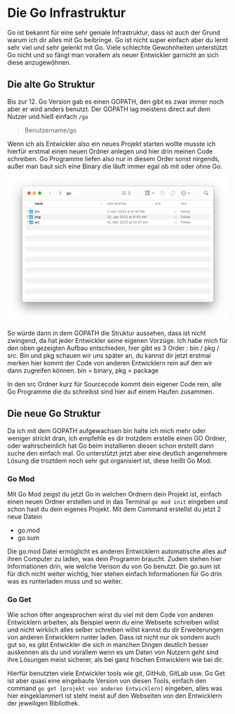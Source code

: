 # Die Go Infrastruktur

Go ist bekannt für eine sehr geniale Infrastruktur, dass ist auch der Grund warum ich dir alles mit Go beibringe. Go ist nicht super einfach aber du lernt sehr viel und sehr gelenkt mit Go. Viele schlechte Gewohnheiten unterstützt Go nicht und so fängt man vorallem als neuer Entwickler garnicht an sich diese anzugewöhnen.

## Die alte Go Struktur

Bis zur 12. Go Version gab es einen GOPATH, den gibt es zwar immer noch aber er wird anders benutzt. Der GOPATH lag meistens direct auf dem Nutzer und hieß einfach `/go`

> Benutzername/go

Wenn ich als Entwickler also ein neues Projekt starten wollte musste ich hierfür erstmal einen neuen Ordner anlegen und hier drin meinen Code schreiben. Go Programme liefen also nur in diesem Order sonst nirgends, außer man baut sich eine Binary die läuft immer egal ob mit oder ohne Go.

<img src="../resources/Screenshot 2022-03-15 at 9.16.52 AM.png">

So  würde dann in dem GOPATH die Struktur aussehen, dass ist nicht zwingend, da hat jeder Entwickler seine eigenen Vorzüge. Ich habe mich für den oben gezeigten Aufbau entschieden, hier gibt es 3 Order : bin / pkg / src. Bin und pkg schauen wir uns später an, du kannst dir jetzt erstmal merken hier kommt der Code von anderen Entwicklern rein auf den wir dann zugreifen können. bin = binary, pkg = package

In den src Ordner kurz für Sourcecode kommt dein eigener Code rein, alle Go Programme die du schreibst sind hier auf einem Haufen zusammen.

## Die neue Go Struktur

Da ich mit dem GOPATH aufgewachsen bin halte ich mich mehr oder weniger strickt dran, ich empfehle es dir trotzdem erstelle einen GO Ordner, oder wahrscheinlich hat Go beim installieren diesen schon erstellt dann suche den einfach mal. Go unterstützt jetzt aber eine deutlich angenehmere Lösung die troztdem noch sehr gut organisiert ist, diese heißt Go Mod.

### Go Mod

Mit Go Mod zeigst du jetzt Go in welchen Ordnern dein Projekt ist, einfach einen neuen Ordner erstellen und in das Terminal `go mod init`  eingeben und schon hast du dein eigenes Projekt. Mit dem Command erstellst du jetzt 2 neue Datein

- go.mod
- go.sum

Die go.mod Datei ermöglicht es anderen Entwicklern automatische alles auf ihren Computer zu laden, was dein Programm braucht. Zudem stehen hier Informationen drin, wie welche Verison du von Go benutzt. Die go.sum ist für dich nicht weiter wichtig, hier stehen einfach Informationen für Go drin was es runterladen muss und so weiter.

### Go Get

Wie schon öfter angesprochen wirst du viel mit dem Code von anderen Entwicklern arbeiten, als Beispiel wenn du eine Webseite schreiben willst und nicht wirklich alles selber schreiben willst kannst du dir Erweiterungen von anderen Entwicklern runter laden. Dass ist nicht nur ok sondern auch gut so, es gibt Entwickler die sich in manchen Dingen deutlich besser auskennen als du und vorallem wenn es um Daten von Nutzern geht sind ihre Lösungen meist sicherer, als bei ganz frischen Entwicklern wie bei dir.

Hierfür benutzten viele Entwickler tools wie git, GitHub, GitLab usw.  Go Get ist aber quasi eine eingebaute Version von diesen Tools, einfach den command `go get [projekt von anderen Entwicklern]` eingeben, alles was hier eingeklammert ist steht meist auf den Webseiten von den Entwicklern der jeweiligen Bibliothek.

